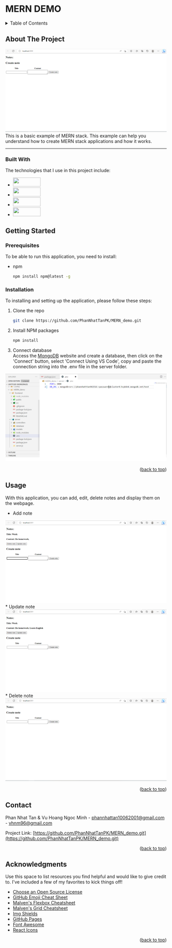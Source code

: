 <h1> MERN DEMO </h1>
<!-- TABLE OF CONTENTS -->
<details>
  <summary>Table of Contents</summary>
  <ol>
    <li>
      <a href="#about-the-project">About The Project</a>
      <ul>
        <li><a href="#built-with">Built With</a></li>
      </ul>
    </li>
    <li>
      <a href="#getting-started">Getting Started</a>
      <ul>
        <li><a href="#prerequisites">Prerequisites</a></li>
        <li><a href="#installation">Installation</a></li>
      </ul>
    </li>
    <li><a href="#usage">Usage</a></li>
    <li><a href="#contact">Contact</a></li>
    <li><a href="#acknowledgments">Acknowledgments</a></li>
  </ol>
</details>

<!-- ABOUT THE PROJECT -->
## About The Project

<img src="./frontend/public/Untitled.png"> <br>
This is a basic example of MERN stack. This example can help you understand how to create MERN stack applications and how it works. <br>
<hr>

### Built With

The technologies that I use in this project include:
* <a href="https://react.dev/"> <img src="https://th.bing.com/th/id/R.1364c797cfe35b7c1a8f93dc93a5cccb?rik=s0SRO40bI3ILeg&pid=ImgRaw&r=0" width="86" height="28" > </a>
* <a href="https://expressjs.com/"> <img src="https://th.bing.com/th/id/R.8f781eba490bb2e95ede73a179667bee?rik=CsanGEl1fyQ1QA&pid=ImgRaw&r=0" width="86" height="28" > </a>
* <a href="https://nodejs.org/en"> <img src="https://th.bing.com/th/id/R.0be41b7498b552e5999a46465c42541e?rik=eH1b31zMRDv9WQ&riu=http%3a%2f%2fabirtone.com%2fstatic%2fimages%2fcourses%2fnodejs.png&ehk=i2oDRHZPLkpcEo6sWjFp4kB3ksBD00kt%2frV6TvKqHkM%3d&risl=&pid=ImgRaw&r=0" width="86" height="28" > </a>
* <a href="https://www.mongodb.com/"> <img src="https://webimages.mongodb.com/_com_assets/cms/kuyjf3vea2hg34taa-horizontal_default_slate_blue.svg?auto=format%252Ccompress" width="86" height="28" > </a>

<!-- GETTING STARTED -->
## Getting Started

### Prerequisites
To be able to run this application, you need to install:
* npm
  ```sh
  npm install npm@latest -g
  ```
### Installation
To installing and setting up the application, please follow these steps:
1. Clone the repo
   ```sh
   git clone https://github.com/PhanNhatTanPK/MERN_demo.git
   ```
3. Install NPM packages
   ```sh
   npm install
   ```
4. Connect database <br>
  Access the <a href="https://www.mongodb.com/">MongoDB</a> website and create a database,  then click on the 'Connect' button, select 'Connect Using VS Code', copy and paste the connection string into the .env file in the server folder.
  <img src="./frontend/public/Untitled1.png">
<p align="right">(<a href="#readme-top">back to top</a>)</p>

<!-- USAGE EXAMPLES -->
## Usage

With this application, you can add, edit, delete notes and display them on the webpage. <br>
* Add note
 <img src="./frontend/public/1.png">
* Update note
 <img src="./frontend/public/2.png">
* Delete note
 <img src="./frontend/public/3.png">
<p align="right">(<a href="#readme-top">back to top</a>)</p>

<!-- CONTACT -->
## Contact

Phan Nhat Tan & Vu Hoang Ngoc Minh - phannhattan10062001@gmail.com - vhnm96@gmail.com

Project Link: [https://github.com/PhanNhatTanPK/MERN_demo.git](https://github.com/PhanNhatTanPK/MERN_demo.git)

<p align="right">(<a href="#readme-top">back to top</a>)</p>

<!-- ACKNOWLEDGMENTS -->
## Acknowledgments

Use this space to list resources you find helpful and would like to give credit to. I've included a few of my favorites to kick things off!

* [Choose an Open Source License](https://choosealicense.com)
* [GitHub Emoji Cheat Sheet](https://www.webpagefx.com/tools/emoji-cheat-sheet)
* [Malven's Flexbox Cheatsheet](https://flexbox.malven.co/)
* [Malven's Grid Cheatsheet](https://grid.malven.co/)
* [Img Shields](https://shields.io)
* [GitHub Pages](https://pages.github.com)
* [Font Awesome](https://fontawesome.com)
* [React Icons](https://react-icons.github.io/react-icons/search)

<p align="right">(<a href="#readme-top">back to top</a>)</p>

[React.js]: https://img.shields.io/badge/React-20232A?style=for-the-badge&logo=react&logoColor=61DAFB
[React-url]: https://reactjs.org/
